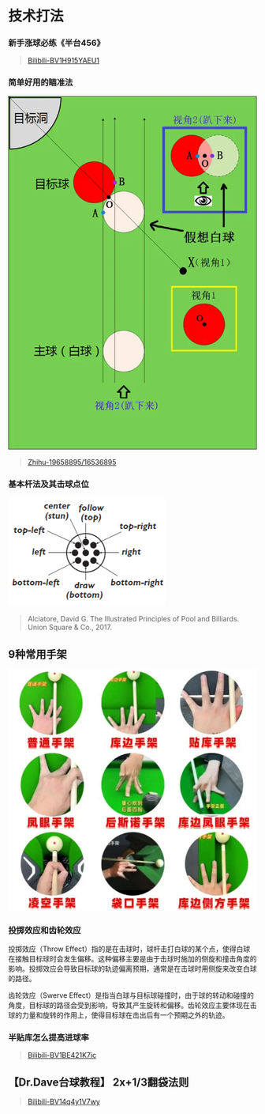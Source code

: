 # 技术打法

### 新手涨球必练《半台456》

> [Bilibili-BV1H915YAEU1](https://www.bilibili.com/video/BV1H915YAEU1)

### 简单好用的瞄准法

![](./img/miaozhunfa.png)

> [Zhihu-19658895/16536895](https://www.zhihu.com/question/19658895/answer/16536895)

### 基本杆法及其击球点位

![](./img/ganfa.png)

> Alciatore, David G. The Illustrated Principles of Pool and Billiards. Union Square & Co., 2017.

## 9种常用手架

![](./img/shoujia.png)

### 投掷效应和齿轮效应

投掷效应（Throw Effect）指的是在击球时，球杆击打白球的某个点，使得白球在接触目标球时会发生偏移。这种偏移主要是由于击球时施加的侧旋和撞击角度的影响。投掷效应会导致目标球的轨迹偏离预期，通常是在击球时用侧旋来改变白球的路径。

齿轮效应（Swerve Effect）是指当白球与目标球碰撞时，由于球的转动和碰撞的角度，目标球的路径会受到影响，导致其产生旋转和偏移。齿轮效应主要体现在击球的力量和旋转的作用上，使得目标球在击出后有一个预期之外的轨迹。

### 半贴库怎么提高进球率

> [Bilibili-BV1BE421K7ic](https://www.bilibili.com/video/BV1BE421K7ic)

## 【Dr.Dave台球教程】 2x+1/3翻袋法则

> [Bilibili-BV14q4y1V7wy](https://www.bilibili.com/video/BV14q4y1V7wy)